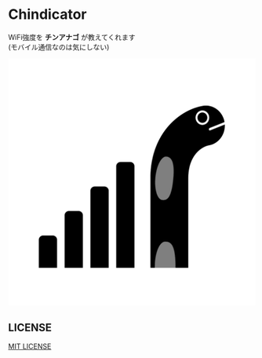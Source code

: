# Chindicator
WiFi強度を **チンアナゴ** が教えてくれます  
(モバイル通信なのは気にしない)

![chin](./assets/Chin5.png)

## LICENSE
[MIT LICENSE](./LICENSE)
